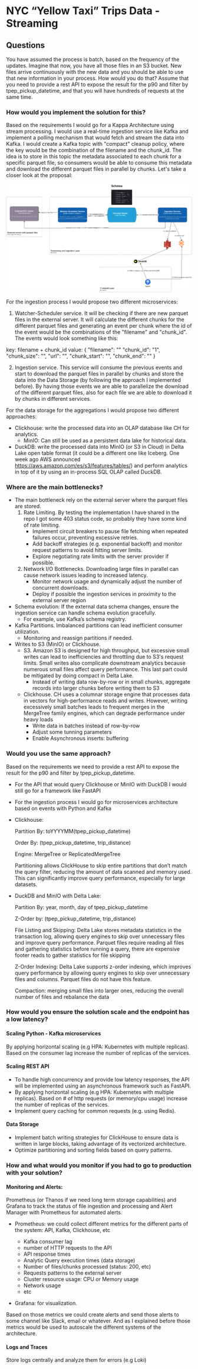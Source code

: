 # NYC “Yellow Taxi” Trips Data - Streaming

## Questions

You have assumed the process is batch, based on the frequency of the updates. Imagine that now, you have all those files in an S3 bucket. 
New files arrive continuously with the new data and you should be able to use that new information in your process. 
How would you do that? Assume that you need to provide a rest API to expose the result for the p90 and filter by tpep_pickup_datetime, 
and that you will have hundreds of requests at the same time. 

### How would you implement the solution for this? 

Based on the requirements I would go for a Kappa Architecture using stream processing. I would use a real-time ingestion service like 
Kafka and implement a polling mechanism that would fetch and stream the data into Kafka. 
I would create a Kafka topic with "compact" cleanup policy, where the key would be the combination of the filename and the chunk_id.
The idea is to store in this topic the metadata associated to each chunk for a specific parquet file, so consumers would be able to consume this metadata 
and download the different parquet files in parallel by chunks. Let's take a closer look at the proposal:

![Image description](images/architecture.drawio.png)

For the ingestion process I would propose two different microservices:

1. Watcher-Scheduler service. It will be checking if there are new parquet files in the external server. It will calculate the different chunks for the
different parquet files and generating an event per chunk where the id of the event would be the combinations of the "filename" and "chunk_id". The events would
look something like this:

key: filename + chunk_id
value: {
    "filename": ""
    "chunk_id": "1",
    "chunk_size": "",
    "url": "",
    "chunk_start": "",
    "chunk_end": ""
}

2. Ingestion service. This service will consume the previous events and start to download the parquet files in parallel by chunks and store 
the data into the Data Storage (by following the approach I implemented before). 
By having those events we are able to parallelize the download of the different parquet files, also for each file we are able to download it by chunks in different services.

For the data storage for the aggregations I would propose two different approaches:

- Clickhouse: write the processed data into an OLAP database like CH for analytics.
  - MinIO: Can still be used as a persistent data lake for historical data.
- DuckDB: write the processed data into MinIO (or S3 in Cloud) in Delta Lake open table format (it could be a different one like Iceberg. One week ago AWS announced https://aws.amazon.com/es/s3/features/tables/) and perform analytics in top of it by using an 
in-process SQL OLAP called DuckDB.

### Where are the main bottlenecks? 

- The main bottleneck rely on the external server where the parquet files are stored. 
  1. Rate Limiting. By testing the implementation I have shared in the repo I got some 403 status code, so probably they have some kind of rate limiting. 
     - Implement circuit breakers to pause file fetching when repeated failures occur, preventing excessive retries.
     - Add backoff strategies (e.g. exponential backoff) and monitor request patterns to avoid hitting server limits.
     - Explore negotiating rate limits with the server provider if possible.
  2. Network I/O Bottlenecks. Downloading large files in parallel can cause network issues leading to increased latency.
     - Monitor network usage and dynamically adjust the number of concurrent downloads.
     - Deploy if possible the ingestion services in proximity to the external server region
- Schema evolution: If the external data schema changes, ensure the ingestion service can handle schema evolution gracefully. 
  - For example, use Kafka’s schema registry.
- Kafka Partitions. Imbalanced partitions can lead inefficient consumer utilization.
  - Monitoring and reassign partitions if needed. 
- Writes to S3 (MinIO) or Clickhouse. 
  - S3. Amazon S3 is designed for high throughput, but excessive small writes can lead to inefficiencies and throttling due to S3's request limits. 
    Small writes also complicate downstream analytics because numerous small files affect query performance. This last part
    could be mitigated by doing compact in Delta Lake. 
    - Instead of writing data row-by-row or in small chunks, aggregate records into larger chunks before writing them to S3
  - Clickhouse. CH uses a columnar storage engine that processes data in vectors for high-performance reads and writes. 
  However, writing excessively small batches leads to frequent merges in the MergeTree family engines, which can degrade performance under heavy loads
    - Write data in batches instead of row-by-row
    - Adjust some tunning parameters 
    - Enable Asynchronous inserts: buffering

### Would you use the same approach? 

Based on the requirements we need to provide a rest API to expose the result for the p90 and filter by tpep_pickup_datetime.

  - For the API that would query Clickhouse or MinIO with DuckDB I would still go for a framework like FastAPI
  - For the ingestion process I would go for microservices architecture based on events with Python and Kafka 
    

- Clickhouse:

    Partition By: toYYYYMM(tpep_pickup_datetime)
    
    Order By: (tpep_pickup_datetime, trip_distance)
    
    Engine: MergeTree or ReplicatedMergeTree
    
    Partitioning allows ClickHouse to skip entire partitions that don’t match the query filter, reducing the amount of data scanned and memory used. This can significantly improve query performance, especially for large datasets.


- DuckDB and MinIO with Delta Lake:

    Partition By: year, month, day of tpep_pickup_datetime
    
    Z-Order by: (tpep_pickup_datetime, trip_distance)
    
    File Listing and Skipping: Delta Lake stores metadata statistics in the transaction log, allowing query engines to skip over unnecessary files and improve query performance. Parquet files require reading all files and gathering statistics before running a query, there are expensive footer reads to gather statistics for file skipping
    
    Z-Order Indexing: Delta Lake supports z-order indexing, which improves query performance by allowing query engines to skip over unnecessary files and columns. Parquet files do not have this feature.

    Compaction: merging small files into larger ones, reducing the overall number of files and rebalance the data

### How would you ensure the solution scale and the endpoint has a low latency? 

#### Scaling Python - Kafka microservices

By applying horizontal scaling (e.g HPA: Kubernetes with multiple replicas). Based on the consumer lag increase the number of replicas
of the services. 

#### Scaling REST API

- To handle high concurrency and provide low latency responses, the API will be implemented using an asynchronous framework 
such as FastAPI.
- By applying horizontal scaling (e.g HPA: Kubernetes with multiple replicas). Based on # of http requests (or memory/cpu usage)
increase the number of replicas of the services. 
- Implement query caching for common requests (e.g. using Redis).


#### Data Storage

- Implement batch writing strategies for ClickHouse to ensure data is written in large blocks, taking advantage of its vectorized architecture.
- Optimize partitioning and sorting fields based on query patterns.


### How and what would you monitor if you had to go to production with your solution?

#### Monitoring and Alerts:

Prometheus (or Thanos if we need long term storage capabilities) and Grafana to track the status of file ingestion and processing and Alert Manager with Prometheus for automated alerts.

- Prometheus: we could collect different metrics for the different parts of the system: API, Kafka, Clickhouse, etc 
  - Kafka consumer lag
  - number of HTTP requests to the API 
  - API response times
  - Analytic Query execution times (data storage)
  - Number of files/chunks processed (status: 200, etc)
  - Requests patterns to the external server
  - Cluster resource usage: CPU or Memory usage
  - Network usage
  - etc 

- Grafana: for visualization.

Based on those metrics we could create alerts and send those alerts to some channel like Slack, email or whatever. 
And as I explained before those metrics would be used to autoscale the different systems of the architecture. 

#### Logs and Traces

Store logs centrally and analyze them for errors (e.g Loki)